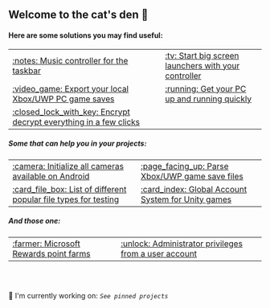 <!--
Useful info:
 - Emoji list: https://github.com/ikatyang/emoji-cheat-sheet/blob/master/README.md
-->

## Welcome to the cat's den 👋

#### Here are some solutions you may find useful:
<table>
<tr><td> <a href='https://github.com/Tom60chat/DeskBand-Media-Controls'>:notes: Music controller for the taskbar</a> </td><td> <a href='https://github.com/Tom60chat/Smart-Guide'>:tv: Start big screen launchers with your controller</a> </td></tr>
<tr><td> <a href='https://github.com/Tom60chat/Xbox-Live-Save-Exporter'>:video_game: Export your local Xbox/UWP PC game saves</a> </td><td> <a href='https://github.com/Tom60chat/Quick-start'>:running: Get your PC up and running quickly</a> </td></tr>
<tr><td> <a href='https://github.com/Tom60chat/InstantCrypt'>:closed_lock_with_key: Encrypt decrypt everything in a few clicks</a> </td><td> <a href=''></a> </td></tr>
</table>

##### Some that can help you in your projects:
<table>
<tr><td> <a href='https://github.com/Tom60chat/Android-All-Cameras'>:camera: Initialize all cameras available on Android</a> </td><td> <a href='https://github.com/Tom60chat/ContainerReader'>:page_facing_up: Parse Xbox/UWP game save files</a> </td></tr>
<tr><td> <a href='https://github.com/Tom60chat/Extension-List'>:card_file_box: List of different popular file types for testing</a> </td><td> <a href='https://github.com/Tom60chat/Global-Account-System-GAS---Unity'>:card_index: Global Account System for Unity games</a> </td></tr>
</table>
  
##### And those one:  
<table>
<tr><td> <a href='https://github.com/Tom60chat/Microsoft-Rewards-Farmer-Sharp'>:farmer: Microsoft Rewards point farms</a> </td><td> <a href='https://github.com/Tom60chat/UserElevation'>:unlock: Administrator privileges from a user account</a> </td></tr>
</table>

##  
<br/>

🔭 I'm currently working on: *`See pinned projects`*

<!-- <tr><td> <a href=''></a> </td><td> <a href=''></a> </td></tr> -->

<!--
**Tom60chat/Tom60chat** is a ✨ _special_ ✨ repository because its `README.md` (this file) appears on your GitHub profile.

Here are some ideas to get you started:

- 🔭 I’m currently working on ...
- 🌱 I’m currently learning ...
- 👯 I’m looking to collaborate on ...
- 🤔 I’m looking for help with ...
- 💬 Ask me about ...
- 📫 How to reach me: ...
- 😄 Pronouns: ...
- ⚡ Fun fact: ...
-->
